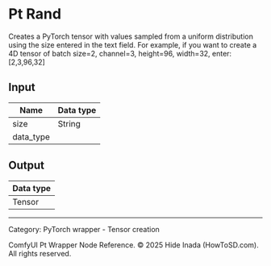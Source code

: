 # Pt Rand
Creates a PyTorch tensor with values sampled from a uniform distribution 
using the size entered in the text field.
For example, if you want to create a 4D tensor of batch size=2, channel=3, height=96, width=32, enter:
[2,3,96,32]

## Input
| Name | Data type |
|---|---|
| size | String |
| data_type |  |

## Output
| Data type |
|---|
| Tensor |

<HR>
Category: PyTorch wrapper - Tensor creation

ComfyUI Pt Wrapper Node Reference. © 2025 Hide Inada (HowToSD.com). All rights reserved.
